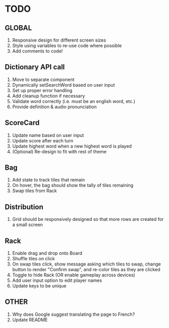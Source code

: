 # TODO

## GLOBAL

1. Responsive design for different screen sizes
2. Style using variables to re-use code where possible
3. Add comments to code!

## Dictionary API call

1. Move to separate component
2. Dynamically setSearchWord based on user input
3. Set up proper error handling
4. Add cleanup function if necessary
5. Validate word correctly (i.e. must be an english word, etc.)
6. Provide definition & audio pronunciation

## ScoreCard

1. Update name based on user input
2. Update score after each turn
3. Update highest word when a new highest word is played
4. (Optional) Re-design to fit with rest of theme

## Bag

1. Add state to track tiles that remain
2. On hover, the bag should show the tally of tiles remaining
3. Swap tiles from Rack

## Distribution

1. Grid should be responsively designed so that more rows are created for a small screen

## Rack

1. Enable drag and drop onto Board
2. Shuffle tiles on click
3. On swap tiles click, show message asking which tiles to swap, change button to render "Confirm swap", and re-color tiles as they are clicked
4. Toggle to hide Rack (OR enable gameplay across devices)
5. Add user input option to edit player names
6. Update keys to be unique

## OTHER

1. Why does Google suggest translating the page to French?
2. Update README
